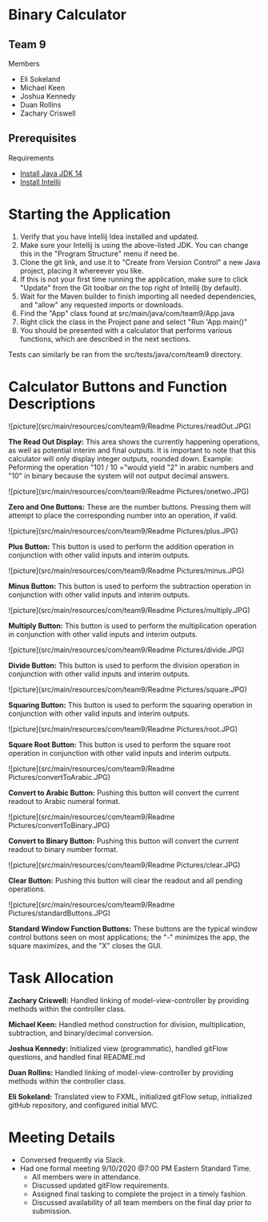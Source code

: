# Binary Calculator
## Team 9
Members
- Eli Sokeland
- Michael Keen
- Joshua Kennedy
- Duan Rollins
- Zachary Criswell

## Prerequisites 
Requirements
- [Install Java JDK 14](https://www.oracle.com/java/technologies/javase-jdk14-downloads.html)
- [Install Intellij](https://www.jetbrains.com/idea/)

# Starting the Application
1. Verify that you have Intellij Idea installed and updated.
2. Make sure your Intellij is using the above-listed JDK.  You can change this in the "Program Structure" menu if need be.
3. Clone the git link, and use it to "Create from Version Control" a new Java project, placing it whereever you like.
4. If this is not your first time running the application, make sure to click "Update" from the Git toolbar on the top right of Intellij (by default).
5. Wait for the Maven builder to finish importing all needed dependencies, and "allow" any requested imports or downloads.
6. Find the "App" class found at src/main/java/com/team9/App.java
7. Right click the class in the Project pane and select "Run 'App.main()"
8. You should be presented with a calculator that performs various functions, which are described in the next sections.

Tests can similarly be ran from the src/tests/java/com/team9 directory.

# Calculator Buttons and Function Descriptions
![picture](src/main/resources/com/team9/Readme Pictures/readOut.JPG)

**The Read Out Display:**  This area shows the currently happening operations, as well as potential interim and final outputs.  It is important to note that this
calculator will only display integer outputs, rounded down.  Example:  Peforming the operation "101 / 10 ="would yield "2" in arabic numbers and 
"10" in binary because the system will not output decimal answers.

![picture](src/main/resources/com/team9/Readme Pictures/onetwo.JPG)

**Zero and One Buttons:**  These are the number buttons.  Pressing them will attempt to place the corresponding number into an operation, if valid.

![picture](src/main/resources/com/team9/Readme Pictures/plus.JPG)

**Plus Button:**  This button is used to perform the addition operation in conjunction with other valid inputs and interim outputs.

![picture](src/main/resources/com/team9/Readme Pictures/minus.JPG)

**Minus Button:**  This button is used to perform the subtraction operation in conjunction with other valid inputs and interim outputs.

![picture](src/main/resources/com/team9/Readme Pictures/multiply.JPG)

**Multiply Button:**  This button is used to perform the multiplication operation in conjunction with other valid inputs and interim outputs.

![picture](src/main/resources/com/team9/Readme Pictures/divide.JPG)

**Divide Button:**  This button is used to perform the division operation in conjunction with other valid inputs and interim outputs.

![picture](src/main/resources/com/team9/Readme Pictures/square.JPG)

**Squaring Button:**  This button is used to perform the squaring operation in conjunction with other valid inputs and interim outputs.

![picture](src/main/resources/com/team9/Readme Pictures/root.JPG)

**Square Root Button:**  This button is used to perform the square root operation in conjunction with other valid inputs and interim outputs.

![picture](src/main/resources/com/team9/Readme Pictures/convertToArabic.JPG)

**Convert to Arabic Button:**  Pushing this button will convert the current readout to Arabic numeral format.

![picture](src/main/resources/com/team9/Readme Pictures/convertToBinary.JPG)

**Convert to Binary Button:**  Pushing this button will convert the current readout to binary number format.

![picture](src/main/resources/com/team9/Readme Pictures/clear.JPG)

**Clear Button:**  Pushing this button will clear the readout and all pending operations.

![picture](src/main/resources/com/team9/Readme Pictures/standardButtons.JPG)

**Standard Window Function Buttons:**  These buttons are the typical window control buttons seen on most applications; the "-" minimizes the app, the square maximizes, and the "X" closes the GUI.

# Task Allocation
**Zachary Criswell:**  Handled linking of model-view-controller by providing methods within the controller class.

**Michael Keen:**  Handled method construction for division, multiplication, subtraction, and binary/decimal conversion.

**Joshua Kennedy:**  Initialized view (programmatic), handled gitFlow questions, and handled final README.md

**Duan Rollins:**  Handled linking of model-view-controller by providing methods within the controller class.

**Eli Sokeland:**  Translated view to FXML, initialized gitFlow setup, initialized gitHub repository, and configured initial MVC.


# Meeting Details
- Conversed frequently via Slack.
- Had one formal meeting 9/10/2020 @7:00 PM Eastern Standard Time.
  - All members were in attendance.
  - Discussed updated gitFlow requirements.
  - Assigned final tasking to complete the project in a timely fashion.
  - Discussed availability of all team members on the final day prior to submission.
  
